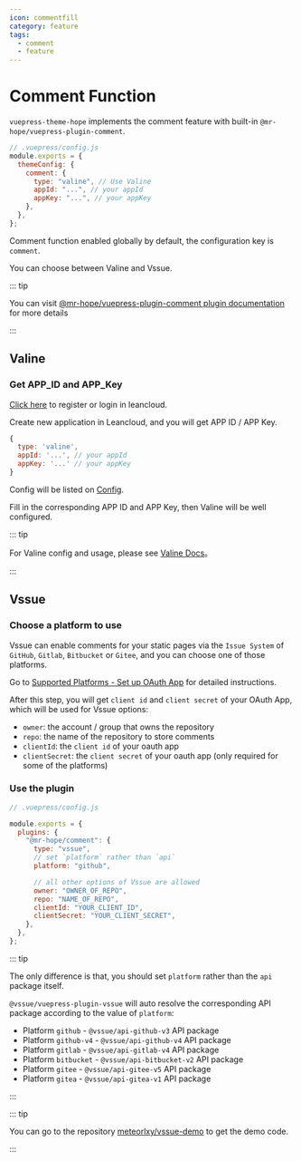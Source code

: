 ```yaml
---
icon: commentfill
category: feature
tags:
  - comment
  - feature
---
```


# Comment Function

`vuepress-theme-hope` implements the comment feature with built-in `@mr-hope/vuepress-plugin-comment`.

```js
// .vuepress/config.js
module.exports = {
  themeConfig: {
    comment: {
      type: "valine", // Use Valine
      appId: "...", // your appId
      appKey: "...", // your appKey
    },
  },
};
```

Comment function <Badge text="Support page config" /> enabled globally by default, the configuration key is `comment`.

You can choose between Valine and Vssue.

::: tip

You can visit [@mr-hope/vuepress-plugin-comment plugin documentation](https://vuepress-theme-hope.github.io/comment/) for more details

:::

## Valine

### Get APP_ID and APP_Key

[Click here](https://leancloud.cn/dashboard/login.html#/signup) to register or login in leancloud.

Create new application in Leancloud, and you will get APP ID / APP Key.

```js
{
  type: 'valine',
  appId: '...', // your appId
  appKey: '...' // your appKey
}
```

Config will be listed on [Config](http://vuepress-theme-hope.github.io/comment/config/valine/).

Fill in the corresponding APP ID and APP Key, then Valine will be well configured.

::: tip

For Valine config and usage, please see [Valine Docs](https://valine.js.org)。

:::

## Vssue

### Choose a platform to use

Vssue can enable comments for your static pages via the `Issue System` of `GitHub`, `Gitlab`, `Bitbucket` or `Gitee`, and you can choose one of those platforms.

Go to [Supported Platforms - Set up OAuth App](http://vuepress-theme-hope.github.io/comment/guide/supported-platforms/) for detailed instructions.

After this step, you will get `client id` and `client secret` of your OAuth App, which will be used for Vssue options:

- `owner`: the account / group that owns the repository
- `repo`: the name of the repository to store comments
- `clientId`: the `client id` of your oauth app
- `clientSecret`: the `client secret` of your oauth app (only required for some of the platforms)

### Use the plugin

```js {5-15}
// .vuepress/config.js

module.exports = {
  plugins: {
    "@mr-hope/comment": {
      type: "vssue",
      // set `platform` rather than `api`
      platform: "github",

      // all other options of Vssue are allowed
      owner: "OWNER_OF_REPO",
      repo: "NAME_OF_REPO",
      clientId: "YOUR_CLIENT_ID",
      clientSecret: "YOUR_CLIENT_SECRET",
    },
  },
};
```

::: tip

The only difference is that, you should set `platform` rather than the `api` package itself.

`@vssue/vuepress-plugin-vssue` will auto resolve the corresponding API package according to the value of `platform`:

- Platform `github` - `@vssue/api-github-v3` API package
- Platform `github-v4` - `@vssue/api-github-v4` API package
- Platform `gitlab` - `@vssue/api-gitlab-v4` API package
- Platform `bitbucket` - `@vssue/api-bitbucket-v2` API package
- Platform `gitee` - `@vssue/api-gitee-v5` API package
- Platform `gitea` - `@vssue/api-gitea-v1` API package

:::

::: tip

You can go to the repository [meteorlxy/vssue-demo](https://github.com/meteorlxy/vssue-demo) to get the demo code.

:::
